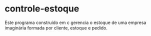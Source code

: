 # controle-estoque
Este programa construído em c gerencia o estoque de uma empresa imaginária formada por cliente, estoque e pedido.
